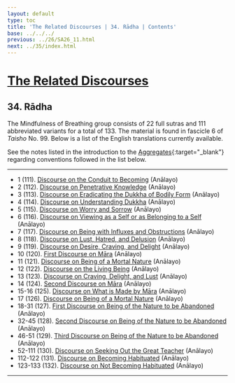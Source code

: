 ```yaml
---
layout: default
type: toc
title: 'The Related Discourses | 34. Rādha | Contents'
base: ../../../
previous: ../26/SA26_11.html
next: ../35/index.html
---
```


# [The Related Discourses](../index.html)
## 34. Rādha

The Mindfulness of Breathing group consists of 22 full sutras and 111 abbreviated variants for a total of 133. The material is found in fascicle 6 of <em>Taisho</em> No. 99. Below is a list of the English translations currently available.

See the notes listed in the introduction to the [Aggregates](../01/index.html){:target="_blank"} regarding conventions followed in the list below.

---

<!--
SĀ 34.1 	T99.111 	? 	SN 23.3
SĀ 34.2 	T99.112 	? 	?
SĀ 34.3 	T99.113 	? 	?
SĀ 34.4 	T99.114 	? 	?
SĀ 34.5 	T99.115 	? 	?
SĀ 34.6 	T99.116 	? 	?
SĀ 34.7 	T99.117 	? 	?
SĀ 34.8 	T99.118 	? 	?
SĀ 34.9 	T99.119 	? 	?
SĀ 34.10 	T99.120 	? 	SN 23.12
SĀ 34.11 	T99.121 	? 	SN 23.20
SĀ 34.12 	T99.122 	? 	SN 23.2
SĀ 34.13 	T99.123 	? 	?
SĀ 34.14 	T99.124 	? 	SN 23.23
SĀ 34.15 	T99.125 	? 	SN 23.24
SĀ 34.16 	T99.125 	? 	SN 23.29-30
SĀ 34.17 	T99.126 	? 	SN 23.32
SĀ 34.18 	T99.127 	? 	SN 23
SĀ 34.19 	T99.127 	? 	SN 23
SĀ 34.20 	T99.127 	? 	SN 23
SĀ 34.21 	T99.127 	? 	SN 23
SĀ 34.22 	T99.127 	? 	SN 23
SĀ 34.23 	T99.127 	? 	SN 23
SĀ 34.24 	T99.127 	? 	SN 23
SĀ 34.25 	T99.127 	? 	SN 23
SĀ 34.26 	T99.127 	? 	SN 23
SĀ 34.27 	T99.127 	? 	SN 23
SĀ 34.28 	T99.127 	? 	SN 23
SĀ 34.29 	T99.127 	? 	SN 23
SĀ 34.30 	T99.127 	? 	SN 23
SĀ 34.31 	T99.127 	? 	SN 23
SĀ 34.32 	T99.128 	? 	SN 23
SĀ 34.33 	T99.128 	? 	SN 23
SĀ 34.34 	T99.128 	? 	SN 23
SĀ 34.35 	T99.128 	? 	SN 23
SĀ 34.36 	T99.128 	? 	SN 23
SĀ 34.37 	T99.128 	? 	SN 23
SĀ 34.38 	T99.128 	? 	SN 23
SĀ 34.39 	T99.128 	? 	SN 23
SĀ 34.40 	T99.128 	? 	SN 23
SĀ 34.41 	T99.128 	? 	SN 23
SĀ 34.42 	T99.128 	? 	SN 23
SĀ 34.43 	T99.128 	? 	SN 23
SĀ 34.44 	T99.128 	? 	SN 23
SĀ 34.45 	T99.128 	? 	SN 23
SĀ 34.46 	T99.129 	? 	?
SĀ 34.47 	T99.129 	? 	?
SĀ 34.48 	T99.129 	? 	?
SĀ 34.49 	T99.129 	? 	?
SĀ 34.50 	T99.129 	? 	?
SĀ 34.51 	T99.129 	? 	?
SĀ 34.52 	T99.130 	? 	?
SĀ 34.53 	T99.130 	? 	?
SĀ 34.54 	T99.130 	? 	?
SĀ 34.55 	T99.130 	? 	?
SĀ 34.56 	T99.130 	? 	?
SĀ 34.57 	T99.130 	? 	?
SĀ 34.58 	T99.130 	? 	?
SĀ 34.59 	T99.130 	? 	?
SĀ 34.60 	T99.130 	? 	?
SĀ 34.61 	T99.130 	? 	?
SĀ 34.62 	T99.130 	? 	?
SĀ 34.63 	T99.130 	? 	?
SĀ 34.64 	T99.130 	? 	?
SĀ 34.65 	T99.130 	? 	?
SĀ 34.66 	T99.130 	? 	?
SĀ 34.67 	T99.130 	? 	?
SĀ 34.68 	T99.130 	? 	?
SĀ 34.69 	T99.130 	? 	?
SĀ 34.70 	T99.130 	? 	?
SĀ 34.71 	T99.130 	? 	?
SĀ 34.72 	T99.130 	? 	?
SĀ 34.73 	T99.130 	? 	?
SĀ 34.74 	T99.130 	? 	?
SĀ 34.75 	T99.130 	? 	?
SĀ 34.76 	T99.130 	? 	?
SĀ 34.77 	T99.130 	? 	?
SĀ 34.78 	T99.130 	? 	?
SĀ 34.79 	T99.130 	? 	?
SĀ 34.80 	T99.130 	? 	?
SĀ 34.81 	T99.130 	? 	?
SĀ 34.82 	T99.130 	? 	?
SĀ 34.83 	T99.130 	? 	?
SĀ 34.84 	T99.130 	? 	?
SĀ 34.85 	T99.130 	? 	?
SĀ 34.86 	T99.130 	? 	?
SĀ 34.87 	T99.130 	? 	?
SĀ 34.88 	T99.130 	? 	?
SĀ 34.89 	T99.130 	? 	?
SĀ 34.90 	T99.130 	? 	?
SĀ 34.91 	T99.130 	? 	?
SĀ 34.92 	T99.130 	? 	?
SĀ 34.93 	T99.130 	? 	?
SĀ 34.94 	T99.130 	? 	?
SĀ 34.95 	T99.130 	? 	?
SĀ 34.96 	T99.130 	? 	?
SĀ 34.97 	T99.130 	? 	?
SĀ 34.98 	T99.130 	? 	?
SĀ 34.99 	T99.130 	? 	?
SĀ 34.100 	T99.130 	? 	?
SĀ 34.101 	T99.130 	? 	?
SĀ 34.102 	T99.130 	? 	?
SĀ 34.103 	T99.130 	? 	?
SĀ 34.104 	T99.130 	? 	?
SĀ 34.105 	T99.130 	? 	?
SĀ 34.106 	T99.130 	? 	?
SĀ 34.107 	T99.130 	? 	?
SĀ 34.108 	T99.130 	? 	?
SĀ 34.109 	T99.130 	? 	?
SĀ 34.110 	T99.130 	? 	?
SĀ 34.111 	T99.130 	? 	?
SĀ 34.112 	T99.131 	? 	?
SĀ 34.113 	T99.131 	? 	?
SĀ 34.114 	T99.131 	? 	?
SĀ 34.115 	T99.131 	? 	?
SĀ 34.116 	T99.131 	? 	?
SĀ 34.117 	T99.131 	? 	?
SĀ 34.118 	T99.131 	? 	?
SĀ 34.119 	T99.131 	? 	?
SĀ 34.120 	T99.131 	? 	?
SĀ 34.121 	T99.131 	? 	?
SĀ 34.122 	T99.131 	? 	?
SĀ 34.123 	T99.132 	? 	?
SĀ 34.124 	T99.132 	? 	?
SĀ 34.125 	T99.132 	? 	?
SĀ 34.126 	T99.132 	? 	?
SĀ 34.127 	T99.132 	? 	?
SĀ 34.128 	T99.132 	? 	?
SĀ 34.129 	T99.132 	? 	?
SĀ 34.130 	T99.132 	? 	?
SĀ 34.131 	T99.132 	? 	?
SĀ 34.132 	T99.132 	? 	?
SĀ 34.133 	T99.132 	? 	? 
-->

<ul class="list-style-none">
  <li>1 (111). <a href="https://suttacentral.net/sa111/en/analayo" target="_blank">Discourse on the Conduit to Becoming</a> (Anālayo)</li>
  <li>2 (112). <a href="https://suttacentral.net/sa112/en/analayo" target="_blank">Discourse on Penetrative Knowledge</a> (Anālayo)</li>
  <li>3 (113). <a href="https://suttacentral.net/sa113/en/analayo" target="_blank">Discourse on Eradicating the Dukkha of Bodily Form</a> (Anālayo)</li>
  <li>4 (114). <a href="https://suttacentral.net/sa114/en/analayo" target="_blank">Discourse on Understanding Dukkha</a> (Anālayo)</li>
  <li>5 (115). <a href="https://suttacentral.net/sa115/en/analayo" target="_blank">Discourse on Worry and Sorrow</a> (Anālayo)</li>
  <li>6 (116). <a href="https://suttacentral.net/sa116/en/analayo" target="_blank">Discourse on Viewing as a Self or as Belonging to a Self</a> (Anālayo)</li>
  <li>7 (117). <a href="https://suttacentral.net/sa117/en/analayo" target="_blank">Discourse on Being with Influxes and Obstructions</a> (Anālayo)</li>
  <li>8 (118). <a href="https://suttacentral.net/sa118/en/analayo" target="_blank">Discourse on Lust, Hatred, and Delusion</a> (Anālayo)</li>
  <li>9 (119). <a href="https://suttacentral.net/sa119/en/analayo" target="_blank">Discourse on Desire, Craving, and Delight</a> (Anālayo)</li>
  <li>10 (120). <a href="https://suttacentral.net/sa120/en/analayo" target="_blank">First Discourse on Māra</a> (Anālayo)</li>
  <li>11 (121). <a href="https://suttacentral.net/sa121/en/analayo" target="_blank">Discourse on Being of a Mortal Nature</a> (Anālayo)</li>
  <li>12 (122). <a href="https://suttacentral.net/sa122/en/analayo" target="_blank">Discourse on the Living Being</a> (Anālayo)</li>
  <li>13 (123). <a href="https://suttacentral.net/sa123/en/analayo" target="_blank">Discourse on Craving, Delight, and Lust</a> (Anālayo)</li>
  <li>14 (124). <a href="https://suttacentral.net/sa124/en/analayo" target="_blank">Second Discourse on Māra</a> (Anālayo)</li>
  <li>15-16 (125). <a href="https://suttacentral.net/sa125/en/analayo" target="_blank">Discourse on What is Made by Māra</a> (Anālayo)</li>
        <!--
        <li>16. Planting a Tree [T 99.125]
        -->
  <li>17 (126). <a href="https://suttacentral.net/sa126/en/analayo" target="_blank">Discourse on Being of a Mortal Nature</a> (Anālayo)</li>
  <li>18-31 (127). <a href="https://suttacentral.net/sa127/en/analayo" target="_blank">First Discourse on Being of the Nature to be Abandoned</a> (Anālayo)</li>
        <!--
        <li>19. Planting a Tree [T 99.127]
        <li>20. Planting a Tree [T 99.127]
        <li>21. Planting a Tree [T 99.127]
        <li>22. Planting a Tree [T 99.127]
        <li>23. Planting a Tree [T 99.127]
        <li>24. Planting a Tree [T 99.127]
        <li>25. Planting a Tree [T 99.127]
        <li>26. Planting a Tree [T 99.127]
        <li>27. Planting a Tree [T 99.127]
        <li>28. Planting a Tree [T 99.127]
        <li>29. Planting a Tree [T 99.127]
        <li>30. Planting a Tree [T 99.127]
        <li>31. Planting a Tree [T 99.127]
        -->
  <li>32-45 (128). <a href="https://suttacentral.net/sa128/en/analayo" target="_blank">Second Discourse on Being of the Nature to be Abandoned</a> (Anālayo)</li>
        <!--
        <li>33. Planting a Tree [T 99.128]
        <li>34. Planting a Tree [T 99.128]
        <li>35. Planting a Tree [T 99.128]
        <li>36. Planting a Tree [T 99.128]
        <li>37. Planting a Tree [T 99.128]
        <li>38. Planting a Tree [T 99.128]
        <li>39. Planting a Tree [T 99.128]
        <li>40. Planting a Tree [T 99.128]
        <li>41. Planting a Tree [T 99.128]
        <li>42. Planting a Tree [T 99.128]
        <li>43. Planting a Tree [T 99.128]
        <li>44. Planting a Tree [T 99.128]
        <li>45. Planting a Tree [T 99.128]
        -->
  <li>46-51 (129). <a href="https://suttacentral.net/sa129/en/analayo" target="_blank">Third Discourse on Being of the Nature to be Abandoned</a> (Anālayo)</li>
        <!--
        <li>47. Planting a Tree [T 99.129]
        <li>48. Planting a Tree [T 99.129]
        <li>49. Planting a Tree [T 99.129]
        <li>50. Planting a Tree [T 99.129]
        <li>51. Planting a Tree [T 99.129]
        -->
  <li>52-111 (130). <a href="https://suttacentral.net/sa130/en/analayo" target="_blank">Discourse on Seeking Out the Great Teacher</a> (Anālayo)</li>
        <!--
        <li>53. Planting a Tree [T 99.130]
        <li>54. Planting a Tree [T 99.130]
        <li>55. Planting a Tree [T 99.130]
        <li>56. Planting a Tree [T 99.130]
        <li>57. Planting a Tree [T 99.130]
        <li>58. Planting a Tree [T 99.130]
        <li>59. Planting a Tree [T 99.130]
        <li>60. Planting a Tree [T 99.130]
        <li>61. Planting a Tree [T 99.130]
        <li>62. Planting a Tree [T 99.130]
        <li>63. Planting a Tree [T 99.130]
        <li>64. Planting a Tree [T 99.130]
        <li>65. Planting a Tree [T 99.130]
        <li>66. Planting a Tree [T 99.130]
        <li>67. Planting a Tree [T 99.130]
        <li>68. Planting a Tree [T 99.130]
        <li>69. Planting a Tree [T 99.130]
        <li>70. Planting a Tree [T 99.130]
        <li>71. Planting a Tree [T 99.130]
        <li>72. Planting a Tree [T 99.130]
        <li>73. Planting a Tree [T 99.130]
        <li>74. Planting a Tree [T 99.130]
        <li>75. Planting a Tree [T 99.130]
        <li>76. Planting a Tree [T 99.130]
        <li>77. Planting a Tree [T 99.130]
        <li>78. Planting a Tree [T 99.130]
        <li>79. Planting a Tree [T 99.130]
        <li>80. Planting a Tree [T 99.130]
        <li>81. Planting a Tree [T 99.130]
        <li>82. Planting a Tree [T 99.130]
        <li>83. Planting a Tree [T 99.130]
        <li>84. Planting a Tree [T 99.130]
        <li>85. Planting a Tree [T 99.130]
        <li>86. Planting a Tree [T 99.130]
        <li>87. Planting a Tree [T 99.130]
        <li>88. Planting a Tree [T 99.130]
        <li>89. Planting a Tree [T 99.130]
        <li>90. Planting a Tree [T 99.130]
        <li>91. Planting a Tree [T 99.130]
        <li>92. Planting a Tree [T 99.130]
        <li>93. Planting a Tree [T 99.130]
        <li>94. Planting a Tree [T 99.130]
        <li>95. Planting a Tree [T 99.130]
        <li>96. Planting a Tree [T 99.130]
        <li>97. Planting a Tree [T 99.130]
        <li>98. Planting a Tree [T 99.130]
        <li>99. Planting a Tree [T 99.130]
        <li>100. Planting a Tree [T 99.130]
        <li>101. Planting a Tree [T 99.130]
        <li>102. Planting a Tree [T 99.130]
        <li>103. Planting a Tree [T 99.130]
        <li>104. Planting a Tree [T 99.130]
        <li>105. Planting a Tree [T 99.130]
        <li>106. Planting a Tree [T 99.130]
        <li>107. Planting a Tree [T 99.130]
        <li>108. Planting a Tree [T 99.130]
        <li>109. Planting a Tree [T 99.130]
        <li>110. Planting a Tree [T 99.130]
        <li>111. Planting a Tree [T 99.130]
        -->
  <li>112-122 (131). <a href="https://suttacentral.net/sa131/en/analayo" target="_blank">Discourse on Becoming Habituated</a> (Anālayo)</li>
        <!--
        <li>113. Planting a Tree [T 99.131]
        <li>114. Planting a Tree [T 99.131]
        <li>115. Planting a Tree [T 99.131]
        <li>116. Planting a Tree [T 99.131]
        <li>117. Planting a Tree [T 99.131]
        <li>118. Planting a Tree [T 99.131]
        <li>119. Planting a Tree [T 99.131]
        <li>120. Planting a Tree [T 99.131]
        <li>121. Planting a Tree [T 99.131]
        <li>122. Planting a Tree [T 99.131]
        -->
  <li>123-133 (132). <a href="https://suttacentral.net/sa132/en/analayo" target="_blank">Discourse on Not Becoming Habituated</a> (Anālayo)</li>
        <!--
        <li>124. Planting a Tree [T 99.132]
        <li>125. Planting a Tree [T 99.132]
        <li>126. Planting a Tree [T 99.132]
        <li>127. Planting a Tree [T 99.132]
        <li>128. Planting a Tree [T 99.132]
        <li>129. Planting a Tree [T 99.132]
        <li>130. Planting a Tree [T 99.132]
        <li>131. Planting a Tree [T 99.132]
        <li>132. Planting a Tree [T 99.132]
        <li>133. Planting a Tree [T 99.132]
        -->
</ul>

---
